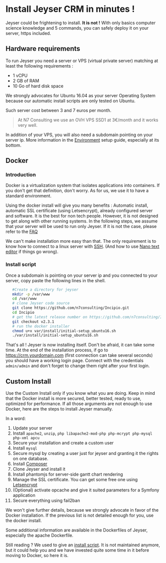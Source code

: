 # Install Jeyser CRM in minutes !

Jeyser could be frightening to install. **It is not !** 
With only basics computer science knowledge and 5 commands, you can safely deploy it on your server, https included.

## Hardware requirements

To run Jeyser you need a server or VPS (virtual private server) matching at least the following requirements : 

 - 1 vCPU
 - 2 GB of RAM
 - 10 Go of hard disk space
 
We strongly advocates for Ubuntu 16.04 as your server Operating System because our automatic install scripts 
are only tested on Ubuntu.

Such server cost between 3 and 7 euros per month.

 > At N7 Consulting we use an OVH VPS SSD1 at 3€/month and it works very well.
 
 In addition of your VPS, you will also need a subdomain pointing on your server ip. More information in the [Environment](environment) setup guide, especially at its bottom.
 
## Docker

### Introduction

Docker is a virtualization system that isolates applications into containers. If you don't get that definition, don't worry. 
As for us, we use it to have a standard environment.
 
Using the docker install will give you many benefits : Automatic install, automatic SSL certificate (using Letsencrypt),
 already configured server and software. It is the best for non tech people. However, it is not designed to get along 
 with other running systems. In the following steps, we assume that your server will be used to run only Jeyser. 
If it is not the case, please refer to the [FAQ](dev/faq)
 
We can't make installation more easy than that. The only requirement is to know how to connect to a linux server 
with [SSH](https://doc.ubuntu-fr.org/ssh). (And how to use [Nano text editor](https://doc.ubuntu-fr.org/nano) if things go wrong).
 
### Install script

Once a subdomain is pointing on your server ip and you connected to your server, copy paste the following lines in the shell.

```bash
   #Create a directory for jeyser
   mkdir -p /var/www
   cd /var/www
   # clone Jeyser code source
   git clone https://github.com/n7consulting/Incipio.git
   cd Incipio
   # get the latest release number on https://github.com/n7consulting/Incipio/releases
   git checkout v2.3.1
   # run the docker installer
   chmod u+x var/install/initial-setup_ubuntu16.sh
   ./var/install/initial-setup_ubuntu16.sh
```

That's all ! Jeyser is now installing itself. Don't be afraid, it can take some time. 
At the end of the installation process, if go to https://crm.yourdomain.com (first connection can take several seconds) 
you should have a working login page. 
Connect with the credentials `admin/admin` and don't forget to change them right after your first login.


## Custom Install

Use the Custom Install only if you know what you are doing. Keep in mind that the Docker install is more secured, better tested,
ready to use, optimized for performance. If all those arguments are not enough to use Docker, here are the steps to install Jeyser manually.

In a word:

 1. Update your server
 2. Install `apache2`, `unzip`, `php libapache2-mod-php php-mcrypt php-mysql php-xml apcu`
 3. Secure your installation and create a custom user
 4. Install `mysql`
 5. Secure mysql by creating a user just for jeyser and granting it the rights on one database.
 6. Install [Composer](https://getcomposer.org)
 7. Clone Jeyser and install it
 8. Install phantomjs for server-side gantt chart rendering
 9. Manage the SSL certificate. You can get some free one using [Letsencrypt](https://letsencrypt.org/)
 10. (Optional) activate opcache and give it suited parameters for a Symfony application
 11. Secure everything using fail2ban
 
We won't give further details, because we strongly advocate in favor of the Docker installation. If the previous list is not
 detailed enough for you, use the docker install.
 
Some additional information are available in the Dockerfiles of Jeyser, especially the apache Dockerfile.

Still reading ? We used to give an [install script](script). It is not maintained anymore, but it could help you and we have invested quite some time in it before moving to Docker, so here it is.
